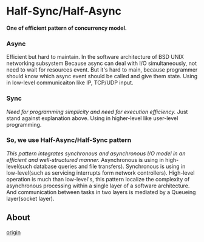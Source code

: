 # Half-Sync/Half-Async

**One of efficient pattern of concurrency model.**

### Async

Efficient but hard to maintain. In the software architecture of BSD UNIX networking subsystem Because async can deal with I/O simultaneously, not need to wait for resources event. But it's hard to main, because programmer should know which async event should be called and give them state. Using in low-level communicaiton like IP, TCP/UDP input.

### Sync

*Need for programming simplicity and need for execution efficiency.* Just stand against explanation above. Using in higher-level like user-level programming.

### So, we use Half-Async/Half-Sync pattern

*This pattern integrates synchronous and asynchronous I/O model in an efficient and well-structured manner.* Asynchronous is using in high-level(such database queries and file transfers). Synchronous is using in low-level(such as servicing interrupts form network controllers). High-level operation is much than low-level's, this pattern localize the complexity of asynchronous processing within a single layer of a software architecture. And communication between tasks in two layers is mediated by a Queueing layer(socket layer).


## About

[origin](https://www.cse.wustl.edu/~schmidt/PDF/PLoP-95.pdf)

